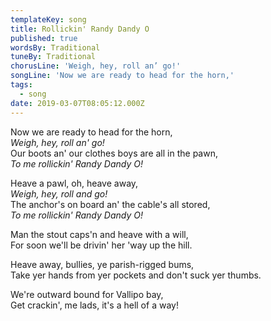 ```yaml
---
templateKey: song
title: Rollickin' Randy Dandy O
published: true
wordsBy: Traditional
tuneBy: Traditional
chorusLine: 'Weigh, hey, roll an’ go!'
songLine: 'Now we are ready to head for the horn,'
tags:
  - song
date: 2019-03-07T08:05:12.000Z
---
```

Now we are ready to head for the horn,\
_Weigh, hey, roll an' go!_\
Our boots an' our clothes boys are all in the pawn,\
_To me rollickin' Randy Dandy O!_

Heave a pawl, oh, heave away,\
_Weigh, hey, roll and go!_\
The anchor's on board an' the cable's all stored,\
_To me rollickin' Randy Dandy O!_

Man the stout caps'n and heave with a will,\
For soon we'll be drivin' her 'way up the hill.

Heave away, bullies, ye parish-rigged bums,\
Take yer hands from yer pockets and don't suck yer thumbs.

We're outward bound for Vallipo bay,\
Get crackin', me lads, it's a hell of a way!
